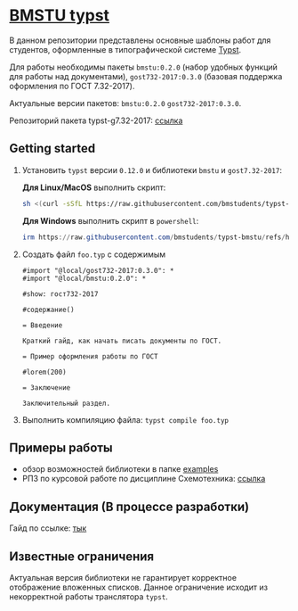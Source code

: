 # [BMSTU typst](https://github.com/bmstudents/typst-bmstu)

В данном репозитории представлены основные шаблоны работ для студентов, оформленные в типографической системе [Typst](https://typst.app).

Для работы необходимы пакеты `bmstu:0.2.0` (набор удобных функций для работы над документами), `gost732-2017:0.3.0` (базовая поддержка оформления по ГОСТ 7.32-2017).

Актуальные версии пакетов: `bmstu:0.2.0` `gost732-2017:0.3.0`.

Репозиторий пакета typst-g7.32-2017: [ссылка](https://github.com/bmstudents/typst-g7.32-2017)

## Getting started

1. Установить `typst` версии `0.12.0` и библиотеки `bmstu` и `gost7.32-2017`:

    **Для Linux/MacOS** выполнить скрипт:

    ```sh
    sh <(curl -sSfL https://raw.githubusercontent.com/bmstudents/typst-bmstu/refs/heads/main/install.sh)
    ```

    **Для Windows** выполнить скрипт в `powershell`:

    ```powershell
    irm https://raw.githubusercontent.com/bmstudents/typst-bmstu/refs/heads/main/install.ps1 | iex
    ```

2. Создать файл `foo.typ` с содержимым

    ```typst
    #import "@local/gost732-2017:0.3.0": *
    #import "@local/bmstu:0.2.0": *

    #show: гост732-2017

    #содержание()

    = Введение

    Краткий гайд, как начать писать документы по ГОСТ.

    = Пример оформления работы по ГОСТ

    #lorem(200)

    = Заключение

    Заключительный раздел.
    ```

3. Выполнить компиляцию файла: `typst compile foo.typ`

## Примеры работы

- обзор возможностей библиотеки в папке [examples](https://github.com/bmstudenst/typst-bmstu/tree/main/example)
- РПЗ по курсовой работе по дисциплине Схемотехника: [ссылка](https://github.com/vzalygin/bmstu-ics6/tree/master/cource-papers/schemach/%D1%80%D0%BF%D0%B7)

## Документация (В процессе разработки)

Гайд по ссылке: [тык](./docs/documentation.md)

## Известные ограничения

Актуальная версия библиотеки не гарантирует корректное отображение вложенных списков. Данное ограничение исходит из некорректной работы транслятора `typst`.
